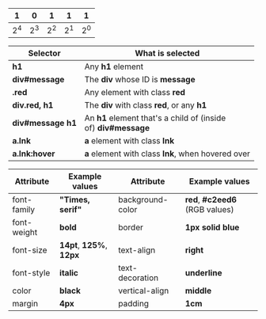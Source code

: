 |1|0|1|1|1|
|-|-|-|-|-|
|$2^4$|$2^3$|$2^2$|$2^1$|$2^0$|


|**Selector**|**What is selected**|
|-|-|
|**h1**|Any **h1** element|
|**div#message**|The **div** whose ID is **message**|
|**.red**|Any element with class **red**|
|**div.red, h1**|The **div** with class **red**, or any **h1**|
|**div#message h1**|An **h1** element that's a child of (inside<br/>of) **div#message**|
|**a.lnk**|**a** element with class **lnk**|
|**a.lnk:hover**|**a** element with class **lnk**, when hovered over|



|**Attribute**|**Example values**|**Attribute**|**Example values**|
|-|-|-|-|
|font-family|**"Times, serif"**|background-color|**red**, **#c2eed6** (RGB values)|
|font-weight|**bold**|border|**1px solid blue**|
|font-size|**14pt**, **125%**, **12px**|text-align|**right**|
|font-style|**italic**|text-decoration|**underline**|
|color|**black**|vertical-align|**middle**|
|margin|**4px**|padding|**1cm**|